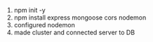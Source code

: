 1. npm init -y
2. npm install express mongoose cors nodemon
3. configured nodemon
4. made cluster and connected server to DB
